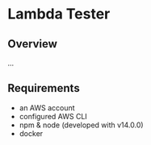 # Lambda Tester

## Overview

...

## Requirements

- an AWS account
- configured AWS CLI
- npm & node (developed with v14.0.0)
- docker
